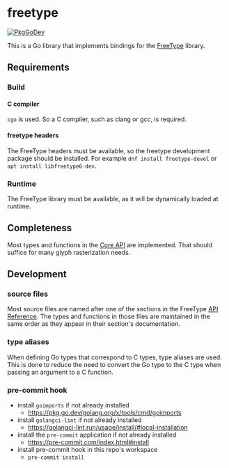 # freetype

[![PkgGoDev](https://pkg.go.dev/badge/github.com/pekim/freetype-go)](https://pkg.go.dev/github.com/pekim/freetype-go)

This is a Go library that implements bindings for the [FreeType](https://freetype.org/) library.

## Requirements

### Build

#### C compiler

`cgo` is used. So a C compiler, such as clang or gcc, is required.

#### freetype headers

The FreeType headers must be available, so the freetype development package should be installed.
For example `dnf install freetype-devel` or `apt install libfreetype6-dev`.

### Runtime

The FreeType library must be available, as it will be dynamically loaded at runtime.

## Completeness

Most types and functions in the [Core API](https://freetype.org/freetype2/docs/reference/index.html#core-api) are implemented.
That should suffice for many glyph rasterization needs.

## Development

### source files

Most source files are named after one of the sections in the FreeType
[API Reference](https://freetype.org/freetype2/docs/reference/index.html).
The types and functions in those files are maintained in the same order as they appear in their section's documentation.

### type aliases

When defining Go types that correspond to C types, type aliases are used. This is done to reduce the need to convert the Go type to the C type when passing an argument to a C function.

### pre-commit hook

- install `goimports` if not already installed
  - https://pkg.go.dev/golang.org/x/tools/cmd/goimports
- install `golangci-lint` if not already installed
  - https://golangci-lint.run/usage/install/#local-installation
- install the `pre-commit` application if not already installed
  - https://pre-commit.com/index.html#install
- install pre-commit hook in this repo's workspace
  - `pre-commit install`
